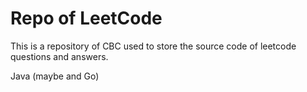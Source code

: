 # Repo of LeetCode

This is a repository of CBC used to store the source code of leetcode questions and answers.

Java (maybe and Go)
